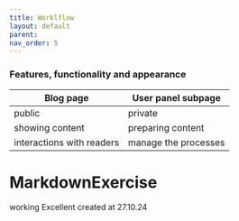 ```yaml
---
title: Worklflow
layout: default
parent:
nav_order: 5
---
```


### Features, functionality and appearance

| Blog page | User panel subpage |
--- | ---
| public| private |
| showing content | preparing content |
| interactions with readers | manage the processes |

# MarkdownExercise
 working
Excellent created at 27.10.24
